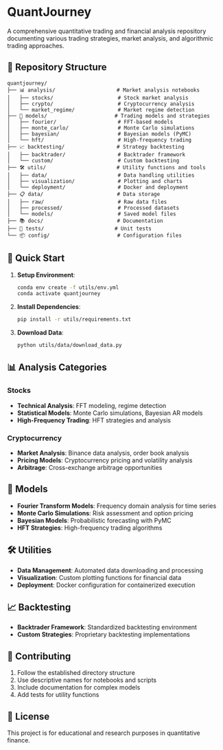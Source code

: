 # QuantJourney

A comprehensive quantitative trading and financial analysis repository documenting various trading strategies, market analysis, and algorithmic trading approaches.

## 📁 Repository Structure

```
quantjourney/
├── 📊 analysis/                    # Market analysis notebooks
│   ├── stocks/                     # Stock market analysis
│   ├── crypto/                     # Cryptocurrency analysis
│   └── market_regime/              # Market regime detection
├── 🤖 models/                      # Trading models and strategies
│   ├── fourier/                    # FFT-based models
│   ├── monte_carlo/                # Monte Carlo simulations
│   ├── bayesian/                   # Bayesian models (PyMC)
│   └── hft/                        # High-frequency trading
├── 📈 backtesting/                 # Strategy backtesting
│   ├── backtrader/                 # Backtrader framework
│   └── custom/                     # Custom backtesting
├── 🛠️ utils/                       # Utility functions and tools
│   ├── data/                       # Data handling utilities
│   ├── visualization/              # Plotting and charts
│   └── deployment/                 # Docker and deployment
├── 📋 data/                        # Data storage
│   ├── raw/                        # Raw data files
│   ├── processed/                  # Processed datasets
│   └── models/                     # Saved model files
├── 📚 docs/                        # Documentation
├── 🧪 tests/                       # Unit tests
└── 📦 config/                      # Configuration files
```

## 🚀 Quick Start

1. **Setup Environment**:
   ```bash
   conda env create -f utils/env.yml
   conda activate quantjourney
   ```

2. **Install Dependencies**:
   ```bash
   pip install -r utils/requirements.txt
   ```

3. **Download Data**:
   ```bash
   python utils/data/download_data.py
   ```

## 📊 Analysis Categories

### Stocks
- **Technical Analysis**: FFT modeling, regime detection
- **Statistical Models**: Monte Carlo simulations, Bayesian AR models
- **High-Frequency Trading**: HFT strategies and analysis

### Cryptocurrency
- **Market Analysis**: Binance data analysis, order book analysis
- **Pricing Models**: Cryptocurrency pricing and volatility analysis
- **Arbitrage**: Cross-exchange arbitrage opportunities

## 🤖 Models

- **Fourier Transform Models**: Frequency domain analysis for time series
- **Monte Carlo Simulations**: Risk assessment and option pricing
- **Bayesian Models**: Probabilistic forecasting with PyMC
- **HFT Strategies**: High-frequency trading algorithms

## 🛠️ Utilities

- **Data Management**: Automated data downloading and processing
- **Visualization**: Custom plotting functions for financial data
- **Deployment**: Docker configuration for containerized execution

## 📈 Backtesting

- **Backtrader Framework**: Standardized backtesting environment
- **Custom Strategies**: Proprietary backtesting implementations

## 🤝 Contributing

1. Follow the established directory structure
2. Use descriptive names for notebooks and scripts
3. Include documentation for complex models
4. Add tests for utility functions

## 📝 License

This project is for educational and research purposes in quantitative finance.
